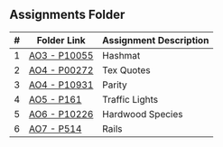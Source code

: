 ##  Assignments Folder  

|   #   | Folder Link | Assignment Description |
| :---: | ----------- | ---------------------- |
|   1   |     [AO3 - P10055](https://github.com/blakeGauna/4483-Prog-Tech/tree/main/Assignments/P10055)        |         Hashmat               |
|   2   |     [AO4 - P00272](https://github.com/blakeGauna/4483-Prog-Tech/tree/main/Assignments/P00272)        |         Tex Quotes            |
|   3   |     [AO4 - P10931](https://github.com/blakeGauna/4483-Prog-Tech/tree/main/Assignments/P10931)        |         Parity            |
|   4   |     [AO5 - P161](https://github.com/blakeGauna/4483-Prog-Tech/tree/main/Assignments/AO5)        |         Traffic Lights            |
|   5   |     [AO6 - P10226](https://github.com/blakeGauna/4483-Prog-Tech/tree/main/Assignments/AO6)        |        Hardwood Species           |
|   6   |     [AO7 - P514](https://github.com/blakeGauna/4483-Prog-Tech/tree/main/Assignments/P10226)        |        Rails           |
